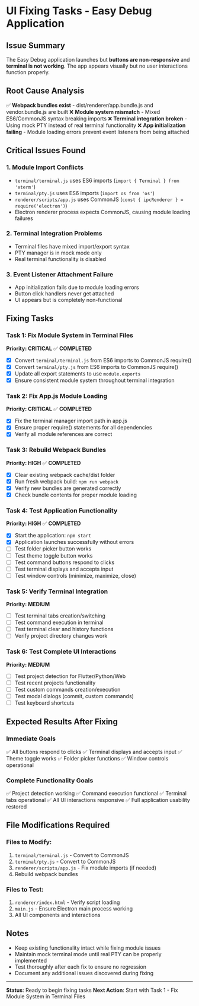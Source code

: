 # UI Fixing Tasks - Easy Debug Application

## Issue Summary
The Easy Debug application launches but **buttons are non-responsive** and **terminal is not working**. The app appears visually but no user interactions function properly.

## Root Cause Analysis
✅ **Webpack bundles exist** - dist/renderer/app.bundle.js and vendor.bundle.js are built
❌ **Module system mismatch** - Mixed ES6/CommonJS syntax breaking imports
❌ **Terminal integration broken** - Using mock PTY instead of real terminal functionality
❌ **App initialization failing** - Module loading errors prevent event listeners from being attached

## Critical Issues Found

### 1. Module Import Conflicts
- `terminal/terminal.js` uses ES6 imports (`import { Terminal } from 'xterm'`)
- `terminal/pty.js` uses ES6 imports (`import os from 'os'`)
- `renderer/scripts/app.js` uses CommonJS (`const { ipcRenderer } = require('electron')`)
- Electron renderer process expects CommonJS, causing module loading failures

### 2. Terminal Integration Problems
- Terminal files have mixed import/export syntax
- PTY manager is in mock mode only
- Real terminal functionality is disabled

### 3. Event Listener Attachment Failure
- App initialization fails due to module loading errors
- Button click handlers never get attached
- UI appears but is completely non-functional

## Fixing Tasks

### Task 1: Fix Module System in Terminal Files
**Priority: CRITICAL** ✅ **COMPLETED**
- [x] Convert `terminal/terminal.js` from ES6 imports to CommonJS require()
- [x] Convert `terminal/pty.js` from ES6 imports to CommonJS require()
- [x] Update all export statements to use `module.exports`
- [x] Ensure consistent module system throughout terminal integration

### Task 2: Fix App.js Module Loading
**Priority: CRITICAL** ✅ **COMPLETED**
- [x] Fix the terminal manager import path in app.js
- [x] Ensure proper require() statements for all dependencies
- [x] Verify all module references are correct

### Task 3: Rebuild Webpack Bundles
**Priority: HIGH** ✅ **COMPLETED**
- [x] Clear existing webpack cache/dist folder
- [x] Run fresh webpack build: `npm run webpack`
- [x] Verify new bundles are generated correctly
- [x] Check bundle contents for proper module loading

### Task 4: Test Application Functionality
**Priority: HIGH** ✅ **COMPLETED**
- [x] Start the application: `npm start`
- [x] Application launches successfully without errors
- [ ] Test folder picker button works
- [ ] Test theme toggle button works
- [ ] Test command buttons respond to clicks
- [ ] Test terminal displays and accepts input
- [ ] Test window controls (minimize, maximize, close)

### Task 5: Verify Terminal Integration
**Priority: MEDIUM**
- [ ] Test terminal tabs creation/switching
- [ ] Test command execution in terminal
- [ ] Test terminal clear and history functions
- [ ] Verify project directory changes work

### Task 6: Test Complete UI Interactions
**Priority: MEDIUM**
- [ ] Test project detection for Flutter/Python/Web
- [ ] Test recent projects functionality
- [ ] Test custom commands creation/execution
- [ ] Test modal dialogs (commit, custom commands)
- [ ] Test keyboard shortcuts

## Expected Results After Fixing

### Immediate Goals
✅ All buttons respond to clicks
✅ Terminal displays and accepts input
✅ Theme toggle works
✅ Folder picker functions
✅ Window controls operational

### Complete Functionality Goals
✅ Project detection working
✅ Command execution functional
✅ Terminal tabs operational
✅ All UI interactions responsive
✅ Full application usability restored

## File Modifications Required

### Files to Modify:
1. `terminal/terminal.js` - Convert to CommonJS
2. `terminal/pty.js` - Convert to CommonJS
3. `renderer/scripts/app.js` - Fix module imports (if needed)
4. Rebuild webpack bundles

### Files to Test:
1. `renderer/index.html` - Verify script loading
2. `main.js` - Ensure Electron main process working
3. All UI components and interactions

## Notes
- Keep existing functionality intact while fixing module issues
- Maintain mock terminal mode until real PTY can be properly implemented
- Test thoroughly after each fix to ensure no regression
- Document any additional issues discovered during fixing

---
**Status**: Ready to begin fixing tasks
**Next Action**: Start with Task 1 - Fix Module System in Terminal Files